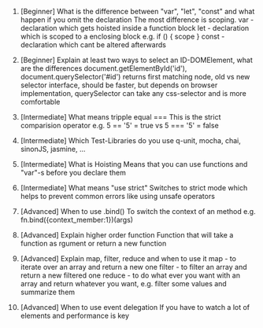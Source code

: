 1.  [Beginner] What is the difference between "var", "let", "const" and what happen if you omit the declaration
    The most difference is scoping.
    var - declaration which gets hoisted inside a function block
    let - declaration which is scoped to a enclosing block e.g. if () { scope }
    const - declaration which cant be altered afterwards

2.  [Beginner] Explain at least two ways to select an ID-DOMElement, what are the differences
    document.getElementById('id'), document.querySelector('#id') returns first matching node, old vs new selector interface, should be faster, but depends on browser implementation, querySelector can take any css-selector and is more comfortable

3.  [Intermediate] What means tripple equal ===
    This is the strict comparision operator e.g. 5 == '5' = true vs 5 === '5' = false

4.  [Intermediate] Which Test-Libraries do you use
    q-unit, mocha, chai, sinonJS, jasmine, ...

5.  [Intermediate] What is Hoisting
    Means that you can use functions and "var"-s before you declare them

6.  [Intermediate] What means "use strict"
    Switches to strict mode which helps to prevent common errors like using unsafe operators

7.  [Advanced] When to use .bind()
    To switch the context of an method e.g. fn.bind({context_member:1})(args)

8.  [Advanced] Explain higher order function
    Function that will take a function as rgument or return a new function

9.  [Advanced] Explain map, filter, reduce and when to use it
    map - to iterate over an array and return a new one
    filter - to filter an array and return a new filtered one
    reduce - to do what ever you want with an array and return whatever you want, e.g. filter some values and summarize them

10. [Advanced] When to use event delegation
    If you have to watch a lot of elements and performance is key
